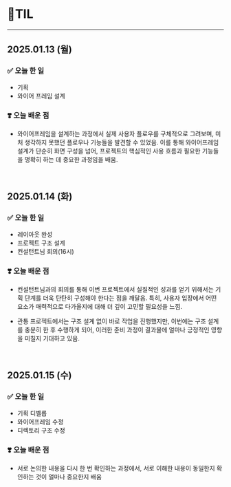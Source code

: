 # 📝TIL 
--- 


## 2025.01.13 (월)

### ✅ 오늘 한 일
- 기획
- 와이어 프레임 설계
 
### ❣️ 오늘 배운 점
- 와이어프레임을 설계하는 과정에서 실제 사용자 플로우를 구체적으로 그려보며, 미처 생각하지 못했던 플로우나 기능들을 발견할 수 있었음. 이를 통해 와이어프레임 설계가 단순히 화면 구성을 넘어, 프로젝트의 핵심적인 사용 흐름과 필요한 기능들을 명확히 하는 데 중요한 과정임을 배움.

<br>

## 2025.01.14 (화)

### ✅ 오늘 한 일
- 레이아웃 완성
- 프로젝트 구조 설계
- 컨설턴트님 회의(16시)

### ❣️ 오늘 배운 점
- 컨설턴트님과의 회의를 통해 이번 프로젝트에서 실질적인 성과를 얻기 위해서는 기획 단계를 더욱 탄탄히 구성해야 한다는 점을 깨달음. 특히, 사용자 입장에서 어떤 요소가 매력적으로 다가올지에 대해 더 깊이 고민할 필요성을 느낌.

- 관통 프로젝트에서는 구조 설계 없이 바로 작업을 진행했지만, 이번에는 구조 설계를 충분히 한 후 수행하게 되어, 이러한 준비 과정이 결과물에 얼마나 긍정적인 영향을 미칠지 기대하고 있음.

<br>

## 2025.01.15 (수)

### ✅ 오늘 한 일
- 기획 디벨롭
- 와이어프레임 수정 
- 디렉토리 구조 수정

### ❣️ 오늘 배운 점
- 서로 논의한 내용을 다시 한 번 확인하는 과정에서, 서로 이해한 내용이 동일한지 확인하는 것이 얼마나 중요한지 배움

<br>